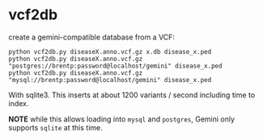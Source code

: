 vcf2db
======

create a gemini-compatible database from a VCF:

```
python vcf2db.py diseaseX.anno.vcf.gz x.db disease_x.ped
python vcf2db.py diseaseX.anno.vcf.gz "postgres://brentp:password@localhost/gemini" disease_x.ped
python vcf2db.py diseaseX.anno.vcf.gz "mysql://brentp:password@localhost/gemini" disease_x.ped
```

With sqlite3. This inserts at about 1200 variants / second including time to index.

**NOTE** while this allows loading into `mysql` and `postgres`, Gemini only supports `sqlite` at this time.
